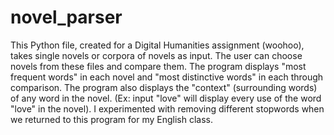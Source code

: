# novel_parser
This Python file, created for a Digital Humanities assignment (woohoo), takes single novels or corpora of novels as input. The user can choose novels from these files and compare them. The program displays "most frequent words" in each novel and "most distinctive words" in each through comparison. The program also displays the "context" (surrounding words) of any word in the novel. (Ex: input "love" will display every use of the word "love" in the novel). I experimented with removing different stopwords when we returned to this program for my English class.
